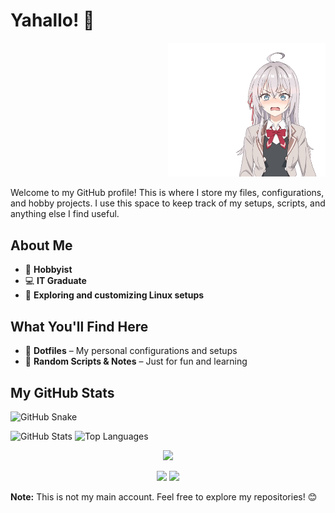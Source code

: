 # Yahallo! 👋

<p align="right">
  <img src="./Images/roshidere.gif" alt="6" width="50%" />
</p>

Welcome to my GitHub profile! This is where I store my files, configurations, and hobby projects. I use this space to keep track of my setups, scripts, and anything else I find useful.

## About Me
- 🎨 **Hobbyist**
- 💻 **IT Graduate**
- 🔧 **Exploring and customizing Linux setups**

## What You'll Find Here
- 📂 **Dotfiles** – My personal configurations and setups
- 📝 **Random Scripts & Notes** – Just for fun and learning

## My GitHub Stats

![GitHub Snake](https://raw.githubusercontent.com/Sumichaaan19/Sumichaaan19/output/github-contribution-grid-snake.svg)

![GitHub Stats](https://github-readme-stats.vercel.app/api?username=Sumichaaan19&show_icons=true&theme=github)
![Top Languages](https://github-readme-stats.vercel.app/api/top-langs/?username=Sumichaaan19&layout=compact&theme=tokyonight&langs_count=10)

<p align="center">
  <img src="https://github-profile-summary-cards.vercel.app/api/cards/profile-details?username=Sumichaaan19&theme=github" />
</p>


<p align="center">
  <img src="https://github-profile-summary-cards.vercel.app/api/cards/repos-per-language?username=Sumichaaan19&theme=tokyonight" />
  <img src="https://github-profile-summary-cards.vercel.app/api/cards/most-commit-language?username=Sumichaaan19&theme=tokyonight" />
</p>




**Note:** This is not my main account. Feel free to explore my repositories! 😊

